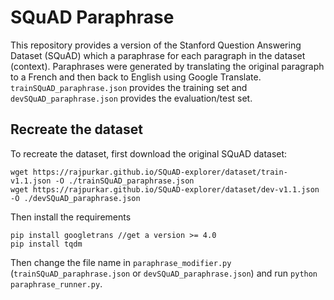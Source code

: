 # SQuAD Paraphrase
This repository provides a version of the Stanford Question Answering Dataset (SQuAD) which a paraphrase for each paragraph in the dataset (context). Paraphrases were generated by translating the original paragraph to a French and then back to English using Google Translate.
`trainSQuAD_paraphrase.json` provides the training set and `devSQuAD_paraphrase.json` provides the evaluation/test set.

## Recreate the dataset
To recreate the dataset, first download the original SQuAD dataset:
```
wget https://rajpurkar.github.io/SQuAD-explorer/dataset/train-v1.1.json -O ./trainSQuAD_paraphrase.json
wget https://rajpurkar.github.io/SQuAD-explorer/dataset/dev-v1.1.json -O ./devSQuAD_paraphrase.json
```
Then install the requirements
```
pip install googletrans //get a version >= 4.0
pip install tqdm
```
Then change the file name in `paraphrase_modifier.py` (`trainSQuAD_paraphrase.json` or `devSQuAD_paraphrase.json`) and run `python paraphrase_runner.py`.
